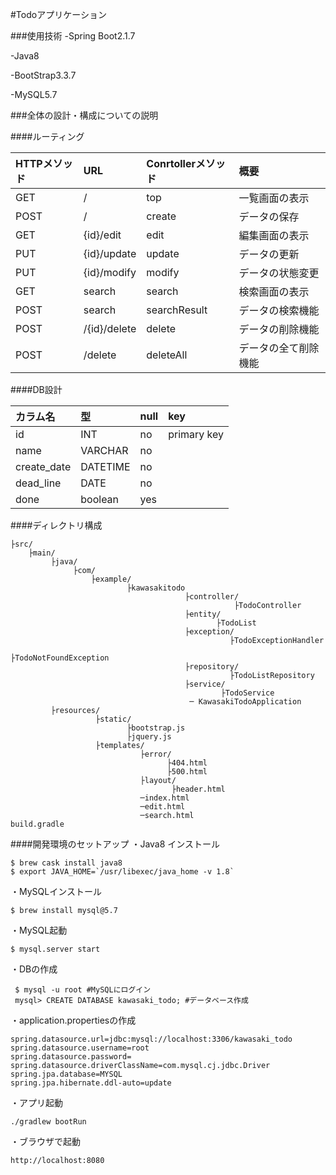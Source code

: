#Todoアプリケーション

###使用技術
-Spring Boot2.1.7

-Java8

-BootStrap3.3.7

-MySQL5.7

###全体の設計・構成についての説明

####ルーティング

 | HTTPメソッド | URL | Conrtollerメソッド | 概要 |
 |:-----------|:------------|:------------|:--- |
 | GET       |        / |     top     | 一覧画面の表示 |
 | POST    |      / |    create    | データの保存 |
 | GET       |        {id}/edit |     edit     | 編集画面の表示 |
 | PUT         |   {id}/update |      update      | データの更新 |
 | PUT       |       {id}/modify |    modify    | データの状態変更 |
 | GET    |     search |   search    | 検索画面の表示 |
 | POST | search | searchResult | データの検索機能　|
 | POST | /{id}/delete | delete | データの削除機能 |
 | POST | /delete | deleteAll | データの全て削除機能 |


####DB設計

 | カラム名 | 型 | null | key |
 |:-----------|:------------|:------------|:--- |
 | id       |INT|     no     | primary key |
 | name    |VARCHAR|    no    |  |
 | create_date       |DATETIME|     no     |  |
 | dead_line         |   DATE |      no      |  |
 | done       |       boolean |    yes    |  |


####ディレクトリ構成

    ├src/
        ├main/   			     
             ├java/
		          ├com/
			          ├example/
				              ├kawasakitodo
					        	           ├controller/
									                  ├TodoController	
									       ├entity/
									              ├TodoList
									       ├exception/
									                 ├TodoExceptionHandler
									                 ├TodoNotFoundException
									       ├repository/
									                 ├TodoListRepository	
									       ├service/
									               ├TodoService
								            ─ KawasakiTodoApplication	 
             ├resources/
		               ├static/
				              ├bootstrap.js
						      ├jquery.js
				       ├templates/
				                 ├error/
				                       ├404.html
				                       ├500.html
				                 ├layout/
							            ├header.html
						         ─index.html
							     ─edit.html
							     ─search.html
    build.gradle
    
####開発環境のセットアップ
・Java8 インストール
```
$ brew cask install java8 
$ export JAVA_HOME=`/usr/libexec/java_home -v 1.8`
```

・MySQLインストール
```
$ brew install mysql@5.7
```
・MySQL起動
```
$ mysql.server start
```
・DBの作成
```
 $ mysql -u root #MySQLにログイン
 mysql> CREATE DATABASE kawasaki_todo; #データベース作成
```
・application.propertiesの作成
```
spring.datasource.url=jdbc:mysql://localhost:3306/kawasaki_todo
spring.datasource.username=root
spring.datasource.password=
spring.datasource.driverClassName=com.mysql.cj.jdbc.Driver
spring.jpa.database=MYSQL
spring.jpa.hibernate.ddl-auto=update
```
・アプリ起動
```
./gradlew bootRun
```
・ブラウザで起動
```
http://localhost:8080
```
